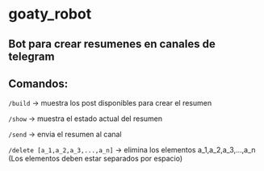 # goaty_robot
 ## Bot para crear resumenes en canales de telegram
 ## Comandos:
`/build` -> muestra los post disponibles para crear el resumen

`/show` -> muestra el estado actual del resumen

`/send` -> envia el resumen al canal

`/delete [a_1,a_2,a_3,...,a_n]` -> elimina los elementos a_1,a_2,a_3,...,a_n (Los elementos deben estar separados por espacio)
